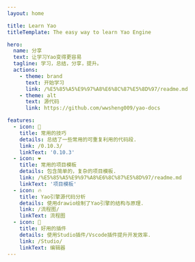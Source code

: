```yaml
---
layout: home

title: Learn Yao
titleTemplate: The easy way to learn Yao Engine

hero:
  name: 分享
  text: 让学习Yao变得更容易
  tagline: 学习，总结，分享，提升。
  actions:
    - theme: brand
      text: 开始学习
      link: /%E5%85%A5%E9%97%A8%E6%8C%87%E5%8D%97/readme.md
    - theme: alt
      text: 源代码
      link: https://github.com/wwsheng009/yao-docs

features:
  - icon: 📝
    title: 常用的技巧
    details: 总结了一些常用的可重复利用的代码段.
    link: /0.10.3/
    linkText: '0.10.3'
  - icon: ❤️
    title: 常用的项目模板
    details: 包含简单的，复杂的项目模板.
    link: /%E5%85%A5%E9%97%A8%E6%8C%87%E5%8D%97/readme.md
    linkText: '项目模板'
  - icon: 🔥
    title: Yao引擎源代码分析
    details: 使用drawio绘制了Yao引擎的结构与原理.
    link: /流程图/
    linkText: 流程图
  - icon: 🚀
    title: 好用的插件
    details: 使用Studio插件/Vscode插件提升开发效率.
    link: /Studio/
    linkText: 编辑器
---
```


<IndexInfo />
